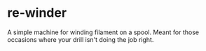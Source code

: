 # re-winder
A simple machine for winding filament on a spool. Meant for those occasions where your drill isn't doing the job right.
